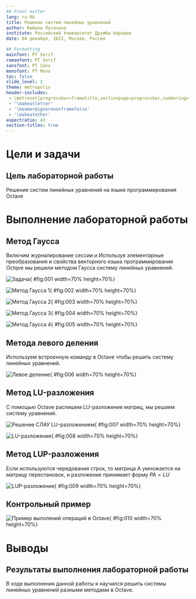 ```yaml
---
## Front matter
lang: ru-RU
title: Решение систем линейных уравнений
author: Кейела Патачона
institute: Российский Университет Дружбы Народов
date: 04 декабря, 2021, Москва, Россия

## Formatting
mainfont: PT Serif
romanfont: PT Serif
sansfont: PT Sans
monofont: PT Mono
toc: false
slide_level: 2
theme: metropolis
header-includes: 
 - \metroset{progressbar=frametitle,sectionpage=progressbar,numbering=fraction}
 - '\makeatletter'
 - '\beamer@ignorenonframefalse'
 - '\makeatother'
aspectratio: 43
section-titles: true
---
```


# Цели и задачи

## Цель лабораторной работы

Решение систем линейных уравнений на языке программирования Octave

# Выполнение лабораторной работы

## Метод Гаусса

Включим журналирование сессии и  Используя элементарные преобразования и свойства векторного языка программирования Octqve мы решили методом Гаусса систему линейных уравнений.

![Задача](../image/00.png){ #fig:001 width=70% height=70%}

![Метод Гаусса 1](../image/01.png){ #fig:002 width=70% height=70%}

![Метод Гаусса 2](../image/02.png){ #fig:003 width=70% height=70%}

![Метод Гаусса 3](../image/03.png){ #fig:004 width=70% height=70%}

![Метод Гаусса 4](../image/04.png){ #fig:005 width=70% height=70%}

## Метода левого деления

Используем встроенную команду в Octave чтобы решить систему линейных уравнений.

![Левое деление](../image/05.png){ #fig:006 width=70% height=70%}

## Метод LU-разложения

С помощью Octave распишем LU-разложение матриц, мы решаем систему уравнений. 

![Решение СЛАУ LU-разложением](../image/08.png){ #fig:007 width=70% height=70%}

![LU-разложение](../image/06.png){ #fig:008 width=70% height=70%}

## Метод LUP-разложения

Если используются чередования строк, то матрица A умножается на матрицу перестановок, и разложение принимает форму $PA = LU$

![LUP-разложение](../image/07.png){ #fig:009 width=70% height=70%}

## Контрольный пример

![Пример выполений операций в Octave](../image/05.png){ #fig:010 width=70% height=70%}


# Выводы

## Результаты выполнения лабораторной работы

В ходе выполнения данной работы я научился решить системы линейных уравнений разными методами в Octave.
